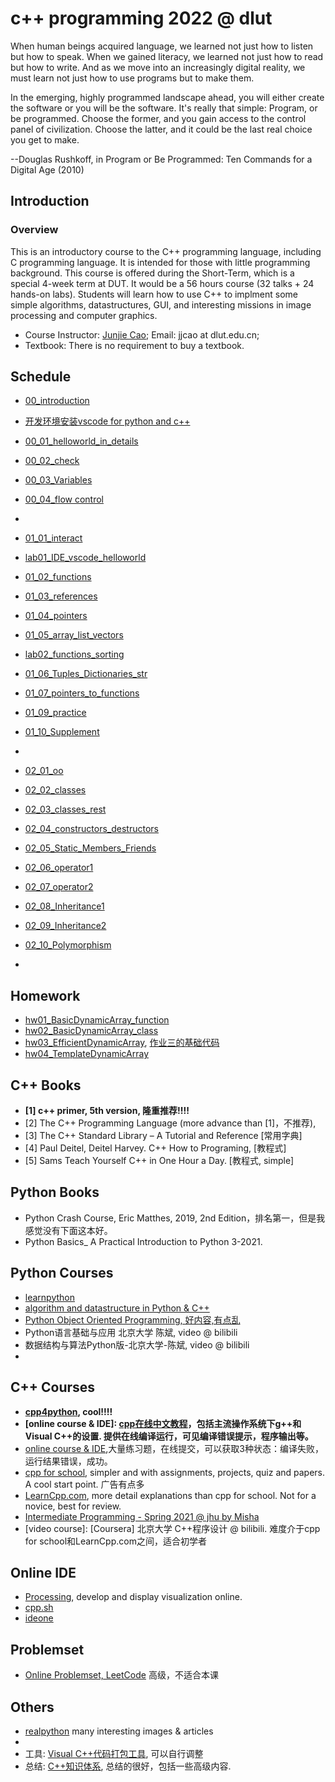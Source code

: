 # c++ programming 2022 @ dlut
When human beings acquired language, we learned not just how to listen but how to speak. When we gained literacy, we learned not just how to read but how to write. And as we move into an increasingly digital reality, we must learn not just how to use programs but to make them.

In the emerging, highly programmed landscape ahead, you will either create the software or you will be the software. It's really that simple: Program, or be programmed. Choose the former, and you gain access to the control panel of civilization. Choose the latter, and it could be the last real choice you get to make.

--Douglas Rushkoff, in Program or Be Programmed: Ten Commands for a Digital Age (2010)

## Introduction
### Overview
This is an introductory course to the C++ programming language, including C programming language. 
    It is intended for those with little programming background. 
    This course is offered during the Short-Term, which is a special 4-week term at DUT. It would be a 56 hours course (32 talks + 24 hands-on labs). 
    Students will learn how to use C++ to implment some simple algorithms, datastructures, GUI, and interesting missions in image processing and computer graphics.

- Course Instructor: [Junjie Cao](http://jjcao.github.io/); Email: jjcao at dlut.edu.cn; 
- Textbook: There is no requirement to buy a textbook.

## Schedule
- [00_introduction](sliders/00_00_Introduction.pdf) 
- [开发环境安装vscode for python and c++](sliders/VSCode_for_Python_cplus.pdf)
- [00_01_helloworld_in_details](sliders/00_01_helloworld_in_details.pdf)  
- [00_02_check](sliders/00_02_check.pdf)
- [00_03_Variables](sliders/00_02_check.pdf)
- [00_04_flow control](sliders/00_02_check.pdf)
- 
- [01_01_interact](sliders/01_01_interact.pdf)
- [lab01_IDE_vscode_helloworld](sliders/lab01_IDE_vscode_helloworld.pdf)
- [01_02_functions](sliders/01_02_functions.pdf)
- [01_03_references](sliders/01_03_references.pdf)
- [01_04_pointers](sliders/01_04_pointers.pdf)
- [01_05_array_list_vectors](sliders/01_05_array_list_vectors.pdf)
- [lab02_functions_sorting](sliders/lab02_functions_sorting.pdf)
- [01_06_Tuples_Dictionaries_str](sliders/01_06_Tuples_Dictionaries_str.pdf)
- [01_07_pointers_to_functions](sliders/01_07_pointers_to_functions.pdf)
- [01_09_practice](sliders/01_09_practice.pdf)
- [01_10_Supplement](sliders/01_10_Supplement.pdf)
- 
- [02_01_oo](sliders/02_01_oo.pdf)
- [02_02_classes](sliders/02_02_classes.pdf)
- [02_03_classes_rest](sliders/02_03_classes_rest.pdf)
- [02_04_constructors_destructors](sliders/02_04_constructors_destructors.pdf)
- [02_05_Static_Members_Friends](sliders/02_05_Static_Members_Friends.pdf)
- [02_06_operator1](sliders/03_01_operator1.pdf)
- [02_07_operator2](sliders/03_02_operator2.pdf)
- [02_08_Inheritance1](sliders/02_08_Inheritance1.pdf)
- [02_09_Inheritance2](sliders/02_09_Inheritance2.pdf)
- [02_10_Polymorphism](sliders/02_10_Polymorphism.pdf)

- 
## Homework
- [hw01_BasicDynamicArray_function](https://github.com/jjcao/cPlusPlus/blob/gh-pages/_powerpoints/hw01_BasicDynamicArray_function.pdf?raw=true)
- [hw02_BasicDynamicArray_class](https://github.com/jjcao/cPlusPlus/blob/gh-pages/_powerpoints/hw02_BasicDynamicArray_class.pdf?raw=true)
- [hw03_EfficientDynamicArray](https://github.com/jjcao/cPlusPlus/blob/gh-pages/_powerpoints/hw03_EfficientDynamicArray.pdf?raw=true), [作业三的基础代码]()
- [hw04_TemplateDynamicArray](https://github.com/jjcao/cPlusPlus/blob/gh-pages/_powerpoints/hw04_TemplateDynamicArray.pdf?raw=true)

## C++ Books
- **[1] c++ primer, 5th version, 隆重推荐!!!!**
- [2] The C++ Programming Language (more advance than [1]，不推荐), 
- [3] The C++ Standard Library – A Tutorial and Reference [常用字典]
- [4] Paul Deitel, Deitel Harvey. C++ How to Programing, [教程式]
- [5] Sams Teach Yourself C++ in One Hour a Day. [教程式, simple]

## Python Books
<!--
- Python Crash Course, Eric Matthes, 2023, 3rd Edition
- Python编程从入门到实践: [美]埃里克·马瑟斯, 2016。Python Crash Course的1st Edition的中译本。
-->
- Python Crash Course, Eric Matthes, 2019, 2nd Edition，排名第一，但是我感觉没有下面这本好。
- Python Basics_ A Practical Introduction to Python 3-2021. 
## Python Courses
- [learnpython](https://www.learnpython.org/)
- [algorithm and datastructure in Python & C++](https://www.programiz.com/dsa/algorithm)
- [Python Object Oriented Programming, 好内容,有点乱](https://pynative.com/python-encapsulation/)
- Python语言基础与应用 北京大学 陈斌, video @ bilibili
- 数据结构与算法Python版-北京大学-陈斌, video @ bilibili
- 
## C++ Courses
- **[cpp4python](https://runestone.academy/ns/books/published/cpp4python), cool!!!!**
- **[online course & IDE]: [cpp在线中文教程](https://www.runoob.com/cplusplus/cpp-tutorial.html)，包括主流操作系统下g++和Visual C++的设置. 提供在线编译运行，可见编译错误提示，程序输出等。**
- [online course & IDE](https://www.dotcpp.com),大量练习题，在线提交，可以获取3种状态：编译失败，运行结果错误，成功。
- [cpp for school](http://www.cppforschool.com/), simpler and with assignments, projects, quiz and papers. A cool start point. 广告有点多
- [LearnCpp.com](http://www.learncpp.com/), more detail explanations than cpp for school. Not for a novice, best for review.
- [Intermediate Programming - Spring 2021 @ jhu by Misha](https://jhu-ip.github.io/cs220-sp21/)
- [video course]: [Coursera] 北京大学 C++程序设计 @ bilibili. 难度介于cpp for school和LearnCpp.com之间，适合初学者
 
 ## Online IDE
- [Processing](https://processing.org), develop and display visualization online.
- [cpp.sh](http://cpp.sh)
- [ideone](http://ideone.com)

## Problemset
- [Online Problemset, LeetCode](https://leetcode.com/problemset) 高级，不适合本课
##  Others
- [realpython](https://realpython.com/) many interesting images & articles
- [dictionary]: [cplusplus.com](http://www.cplusplus.com/)
- 工具: [Visual C++代码打包工具](https://github.com/jjcao/jjcao_code/blob/head/packing.bat), 可以自行调整
- 总结: [C++知识体系](https://blog.csdn.net/LF_2016/article/details/52434575), 总结的很好，包括一些高级内容.

<!--
- **[online course & IDE]: [w3cschool for c++](https://www.w3cschool.cn/cpp/), 成功有输出，失败无提示，速度慢，2021**
-->
